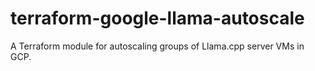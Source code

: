 # terraform-google-llama-autoscale
A Terraform module for autoscaling groups of Llama.cpp server VMs in GCP.
